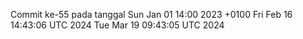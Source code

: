 Commit ke-55 pada tanggal Sun Jan 01 14:00 2023 +0100
Fri Feb 16 14:43:06 UTC 2024
Tue Mar 19 09:43:05 UTC 2024

